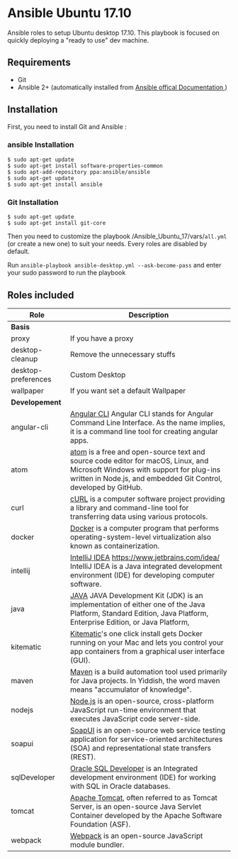 # Ansible Ubuntu 17.10
Ansible roles to setup Ubuntu desktop 17.10. This playbook is focused on quickly deploying a "ready to use" dev machine.


## Requirements
- Git
- Ansible 2+ (automatically installed from [Ansible offical Documentation ](http://docs.ansible.com/ansible/latest/installation_guide/intro_installation.html?#latest-releases-via-apt-ubuntu))


## Installation
First, you need to install Git and Ansible :

### ansible Installation
```
$ sudo apt-get update
$ sudo apt-get install software-properties-common
$ sudo apt-add-repository ppa:ansible/ansible
$ sudo apt-get update
$ sudo apt-get install ansible
```
### Git Installation
```
$ sudo apt-get update
$ sudo apt-get install git-core
```

Then you need to customize the playbook /Ansible_Ubuntu_17/vars/`all.yml` (or create a new one) to suit your needs. Every roles are disabled by default.

Run `ansible-playbook ansible-desktop.yml --ask-become-pass` and enter your sudo password to run the playbook

## Roles included

| Role                     | Description                                                                                                                                                                                                                                                                                                                           |
| ------------------------ | ----------------------------------------------------------------------------------------- |
| **Basis**                |                                                                                           |
| proxy                    | If you have a proxy                                                                       |
| desktop-cleanup          | Remove the unnecessary stuffs                                                             |
| desktop-preferences      | Custom Desktop                                                                            |
| wallpaper                | If you want set a default Wallpaper                                                                                          |
| **Developement**         |                                                                                           |
| angular-cli              |  [Angular CLI](https://cli.angular.io/) Angular CLI stands for Angular Command Line Interface. As the name implies, it is a command line tool for creating angular apps.                                                                  |
| atom                     |  [atom](https://atom.io/)  is a free and open-source text and source code editor for macOS, Linux, and Microsoft Windows with support for plug-ins written in Node.js, and embedded Git Control, developed by GitHub.                                                                        |
| curl                     |  [cURL](https://curl.haxx.se/) is a computer software project providing a library and command-line tool for transferring data using various protocols.                                                               |
| docker                   |  [Docker](https://www.docker.com/) is a computer program that performs operating-system-level virtualization also known as containerization.                                                                |
| intellij                 |  [IntelliJ IDEA](https://www.jetbrains.com/idea/ )   https://www.jetbrains.com/idea/  IntelliJ IDEA is a Java integrated development environment (IDE) for developing computer software.                                                       |
| java                     |  [JAVA](http://www.oracle.com/technetwork/java/javase/overview/index.html )  JAVA Development Kit (JDK) is an implementation of either one of the Java Platform, Standard Edition, Java Platform, Enterprise Edition, or Java Platform,                      |
| kitematic                |  [Kitematic](https://kitematic.com/  )'s one click install gets Docker running on your Mac and lets you control your app containers from a graphical user interface (GUI).                                                               |
| maven                    |   [Maven](https://maven.apache.org/) is a build automation tool used primarily for Java projects. In Yiddish, the word maven means "accumulator of knowledge".                                                              |
| nodejs                   |   [Node.js](https://nodejs.org/) is an open-source, cross-platform JavaScript run-time environment that executes JavaScript code server-side.                                                                   |
| soapui                   |   [SoapUI](https://www.soapui.org/) is an open-source web service testing application for service-oriented architectures (SOA) and representational state transfers (REST).                                                               |
| sqlDeveloper             |  [Oracle SQL Developer](http://www.oracle.com/technetwork/developer-tools/sql-developer/overview/index.html) is an Integrated development environment (IDE) for working with SQL in Oracle databases.   |
| tomcat                   |   [Apache Tomcat](http://tomcat.apache.org/), often referred to as Tomcat Server, is an open-source Java Servlet Container developed by the Apache Software Foundation (ASF).                                                             |
| webpack                  |   [Webpack](https://webpack.js.org/) is an open-source JavaScript module bundler.                                                              |

